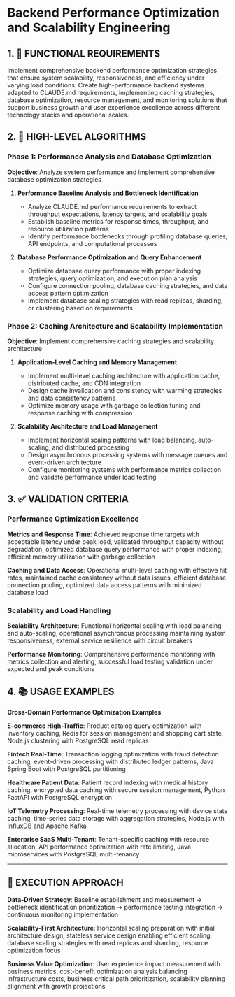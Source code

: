 # Backend Performance Optimization and Scalability Engineering

## 1. 🎯 FUNCTIONAL REQUIREMENTS

Implement comprehensive backend performance optimization strategies that ensure system scalability, responsiveness, and efficiency under varying load conditions. Create high-performance backend systems adapted to CLAUDE.md requirements, implementing caching strategies, database optimization, resource management, and monitoring solutions that support business growth and user experience excellence across different technology stacks and operational scales.

## 2. 🔄 HIGH-LEVEL ALGORITHMS

### Phase 1: Performance Analysis and Database Optimization
**Objective**: Analyze system performance and implement comprehensive database optimization strategies

1. **Performance Baseline Analysis and Bottleneck Identification**
   - Analyze CLAUDE.md performance requirements to extract throughput expectations, latency targets, and scalability goals
   - Establish baseline metrics for response times, throughput, and resource utilization patterns
   - Identify performance bottlenecks through profiling database queries, API endpoints, and computational processes

2. **Database Performance Optimization and Query Enhancement**
   - Optimize database query performance with proper indexing strategies, query optimization, and execution plan analysis
   - Configure connection pooling, database caching strategies, and data access pattern optimization
   - Implement database scaling strategies with read replicas, sharding, or clustering based on requirements

### Phase 2: Caching Architecture and Scalability Implementation
**Objective**: Implement comprehensive caching strategies and scalability architecture

1. **Application-Level Caching and Memory Management**
   - Implement multi-level caching architecture with application cache, distributed cache, and CDN integration
   - Design cache invalidation and consistency with warming strategies and data consistency patterns
   - Optimize memory usage with garbage collection tuning and response caching with compression

2. **Scalability Architecture and Load Management**
   - Implement horizontal scaling patterns with load balancing, auto-scaling, and distributed processing
   - Design asynchronous processing systems with message queues and event-driven architecture
   - Configure monitoring systems with performance metrics collection and validate performance under load testing

## 3. ✅ VALIDATION CRITERIA

### Performance Optimization Excellence
**Metrics and Response Time**: Achieved response time targets with acceptable latency under peak load, validated throughput capacity without degradation, optimized database query performance with proper indexing, efficient memory utilization with garbage collection

**Caching and Data Access**: Operational multi-level caching with effective hit rates, maintained cache consistency without data issues, efficient database connection pooling, optimized data access patterns with minimized database load

### Scalability and Load Handling
**Scalability Architecture**: Functional horizontal scaling with load balancing and auto-scaling, operational asynchronous processing maintaining system responsiveness, external service resilience with circuit breakers

**Performance Monitoring**: Comprehensive performance monitoring with metrics collection and alerting, successful load testing validation under expected and peak conditions

## 4. 📚 USAGE EXAMPLES

**Cross-Domain Performance Optimization Examples**

**E-commerce High-Traffic**: Product catalog query optimization with inventory caching, Redis for session management and shopping cart state, Node.js clustering with PostgreSQL read replicas

**Fintech Real-Time**: Transaction logging optimization with fraud detection caching, event-driven processing with distributed ledger patterns, Java Spring Boot with PostgreSQL partitioning

**Healthcare Patient Data**: Patient record indexing with medical history caching, encrypted data caching with secure session management, Python FastAPI with PostgreSQL encryption

**IoT Telemetry Processing**: Real-time telemetry processing with device state caching, time-series data storage with aggregation strategies, Node.js with InfluxDB and Apache Kafka

**Enterprise SaaS Multi-Tenant**: Tenant-specific caching with resource allocation, API performance optimization with rate limiting, Java microservices with PostgreSQL multi-tenancy

---

## 🎯 EXECUTION APPROACH

**Data-Driven Strategy**: Baseline establishment and measurement → bottleneck identification prioritization → performance testing integration → continuous monitoring implementation

**Scalability-First Architecture**: Horizontal scaling preparation with initial architecture design, stateless service design enabling efficient scaling, database scaling strategies with read replicas and sharding, resource optimization focus

**Business Value Optimization**: User experience impact measurement with business metrics, cost-benefit optimization analysis balancing infrastructure costs, business critical path prioritization, scalability planning alignment with growth projections